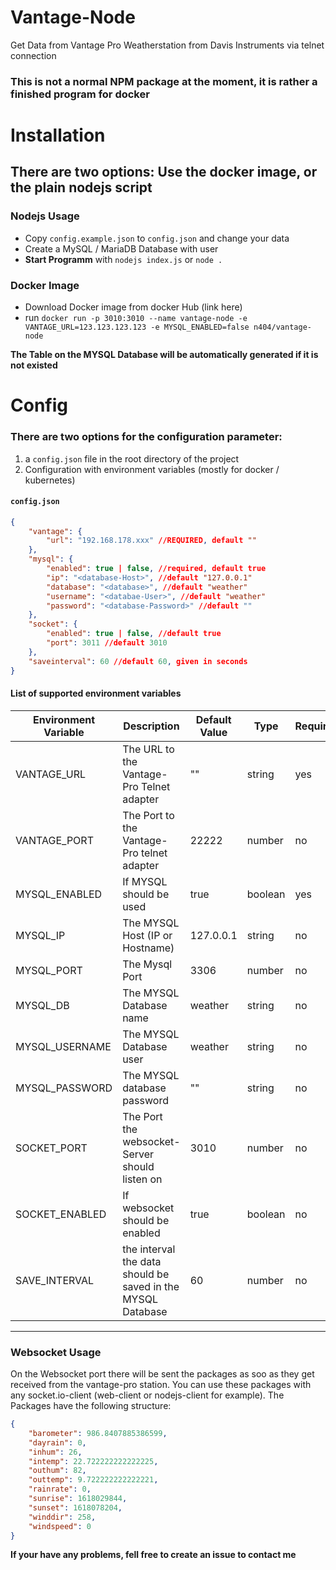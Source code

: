 # Vantage-Node
Get Data from Vantage Pro Weatherstation from Davis Instruments via telnet connection

### This is not a normal NPM package at the moment, it is rather a finished program for docker 

# Installation
## There are two options: Use the docker image, or the plain nodejs script
### Nodejs Usage
* Copy `config.example.json` to `config.json` and change your data
* Create a MySQL / MariaDB Database with user
* **Start Programm** with `nodejs index.js` or `node .`

### Docker Image
* Download Docker image from docker Hub (link here)
* run `docker run -p 3010:3010 --name vantage-node -e VANTAGE_URL=123.123.123.123 -e MYSQL_ENABLED=false n404/vantage-node`
 
**The Table on the MYSQL Database will be automatically generated if it is not existed**

# Config
### There are two options for the configuration parameter:
1. a `config.json` file in the root directory of the project
2. Configuration with environment variables (mostly for docker / kubernetes)

#### `config.json`
````json
{
    "vantage": {
        "url": "192.168.178.xxx" //REQUIRED, default ""
    }, 
    "mysql": {
        "enabled": true | false, //required, default true
        "ip": "<database-Host>", //default "127.0.0.1"
        "database": "<database>", //default "weather"
        "username": "<databae-User>", //default "weather"
        "password": "<database-Password>" //default ""
    }, 
    "socket": {
        "enabled": true | false, //default true
        "port": 3011 //default 3010
    }, 
    "saveinterval": 60 //default 60, given in seconds
}
````
#### List of supported environment variables
| Environment Variable | Description                                                 | Default Value | Type    | Required |
|----------------------|-------------------------------------------------------------|---------------|---------|----------|
| VANTAGE_URL          | The URL to the Vantage-Pro Telnet adapter                   | ""            | string  | yes      |
| VANTAGE_PORT         | The Port to the Vantage-Pro telnet adapter                  | 22222         | number  | no       |
| MYSQL_ENABLED        | If MYSQL should be used                                     | true          | boolean | yes      |
| MYSQL_IP             | The MYSQL Host (IP or Hostname)                             | 127.0.0.1     | string  | no       |
| MYSQL_PORT           | The Mysql Port                                              | 3306          | number  | no       |
| MYSQL_DB             | The MYSQL Database name                                     | weather       | string  | no       |
| MYSQL_USERNAME       | The MYSQL Database user                                     | weather       | string  | no       |
| MYSQL_PASSWORD       | The MYSQL database password                                 | ""            | string  | no       |
| SOCKET_PORT          | The Port the websocket-Server should listen on              | 3010          | number  | no       |
| SOCKET_ENABLED       | If websocket should be enabled                              | true          | boolean | no       |
| SAVE_INTERVAL        | the interval the data should be saved in the MYSQL Database | 60            | number  | no       |
----

### Websocket Usage
On the Websocket port there will be sent the packages as soo as they get received from the vantage-pro station.
You can use these packages with any socket.io-client (web-client or nodejs-client for example).
The Packages have the following structure:
````json
{
    "barometer": 986.8407885386599,
    "dayrain": 0,
    "inhum": 26,
    "intemp": 22.722222222222225, 
    "outhum": 82, 
    "outtemp": 9.722222222222221, 
    "rainrate": 0, 
    "sunrise": 1618029844, 
    "sunset": 1618078204, 
    "winddir": 258, 
    "windspeed": 0
}
````
**If your have any problems, fell free to create an issue to contact me**
